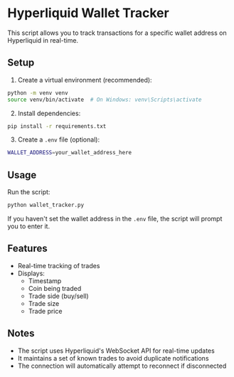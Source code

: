 # Hyperliquid Wallet Tracker

This script allows you to track transactions for a specific wallet address on Hyperliquid in real-time.

## Setup

1. Create a virtual environment (recommended):
```bash
python -m venv venv
source venv/bin/activate  # On Windows: venv\Scripts\activate
```

2. Install dependencies:
```bash
pip install -r requirements.txt
```

3. Create a `.env` file (optional):
```bash
WALLET_ADDRESS=your_wallet_address_here
```

## Usage

Run the script:
```bash
python wallet_tracker.py
```

If you haven't set the wallet address in the `.env` file, the script will prompt you to enter it.

## Features

- Real-time tracking of trades
- Displays:
  - Timestamp
  - Coin being traded
  - Trade side (buy/sell)
  - Trade size
  - Trade price

## Notes

- The script uses Hyperliquid's WebSocket API for real-time updates
- It maintains a set of known trades to avoid duplicate notifications
- The connection will automatically attempt to reconnect if disconnected 